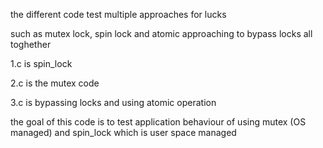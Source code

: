 the different code test multiple approaches for lucks

such as mutex lock, spin lock and atomic approaching to bypass locks all toghether

1.c is spin_lock

2.c is the mutex code

3.c is bypassing locks and using atomic operation

the goal of this code is to test application behaviour of using mutex (OS managed) and spin_lock which is  user space managed

  
